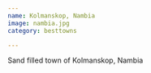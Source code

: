 ```yaml
---
name: Kolmanskop, Nambia 
image: nambia.jpg
category: besttowns

---
```


Sand filled town of Kolmanskop, Nambia